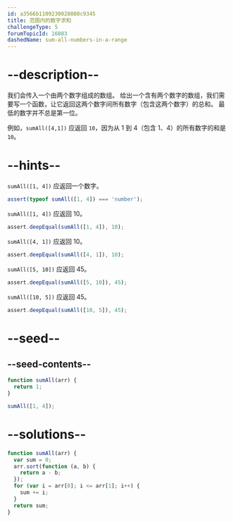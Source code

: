 ```yaml
---
id: a3566b1109230028080c9345
title: 范围内的数字求和
challengeType: 5
forumTopicId: 16083
dashedName: sum-all-numbers-in-a-range
---
```


# --description--

我们会传入一个由两个数字组成的数组。 给出一个含有两个数字的数组，我们需要写一个函数，让它返回这两个数字间所有数字（包含这两个数字）的总和。 最低的数字并不总是第一位。

例如，`sumAll([4,1])` 应返回 `10`，因为从 1 到 4（包含 1、4）的所有数字的和是 `10`。

# --hints--

`sumAll([1, 4])` 应返回一个数字。

```js
assert(typeof sumAll([1, 4]) === 'number');
```

`sumAll([1, 4])` 应返回 10。

```js
assert.deepEqual(sumAll([1, 4]), 10);
```

`sumAll([4, 1])` 应返回 10。

```js
assert.deepEqual(sumAll([4, 1]), 10);
```

`sumAll([5, 10])` 应返回 45。

```js
assert.deepEqual(sumAll([5, 10]), 45);
```

`sumAll([10, 5])` 应返回 45。

```js
assert.deepEqual(sumAll([10, 5]), 45);
```

# --seed--

## --seed-contents--

```js
function sumAll(arr) {
  return 1;
}

sumAll([1, 4]);
```

# --solutions--

```js
function sumAll(arr) {
  var sum = 0;
  arr.sort(function (a, b) {
    return a - b;
  });
  for (var i = arr[0]; i <= arr[1]; i++) {
    sum += i;
  }
  return sum;
}
```
